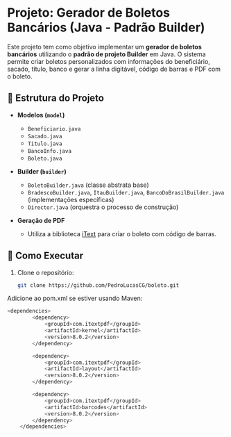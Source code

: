 # Projeto: Gerador de Boletos Bancários (Java - Padrão Builder)

Este projeto tem como objetivo implementar um **gerador de boletos bancários** utilizando o **padrão de projeto Builder** em Java. O sistema permite criar boletos personalizados com informações do beneficiário, sacado, título, banco e gerar a linha digitável, código de barras e PDF com o boleto.

## 🧱 Estrutura do Projeto

- **Modelos (`model`)**
  - `Beneficiario.java`
  - `Sacado.java`
  - `Titulo.java`
  - `BancoInfo.java`
  - `Boleto.java`

- **Builder (`builder`)**
  - `BoletoBuilder.java` (classe abstrata base)
  - `BradescoBuilder.java`, `ItauBuilder.java`, `BancoDoBrasilBuilder.java` (implementações específicas)
  - `Director.java` (orquestra o processo de construção)

- **Geração de PDF**
  - Utiliza a biblioteca [iText](https://itextpdf.com/) para criar o boleto com código de barras.

## 🚀 Como Executar

1. Clone o repositório:
   ```bash
   git clone https://github.com/PedroLucasCG/boleto.git
Adicione ao pom.xml se estiver usando Maven:
```bash
<dependencies>
        <dependency>
            <groupId>com.itextpdf</groupId>
            <artifactId>kernel</artifactId>
            <version>8.0.2</version>
        </dependency>

        <dependency>
            <groupId>com.itextpdf</groupId>
            <artifactId>layout</artifactId>
            <version>8.0.2</version>
        </dependency>

        <dependency>
            <groupId>com.itextpdf</groupId>
            <artifactId>barcodes</artifactId>
            <version>8.0.2</version>
        </dependency>
    </dependencies>
